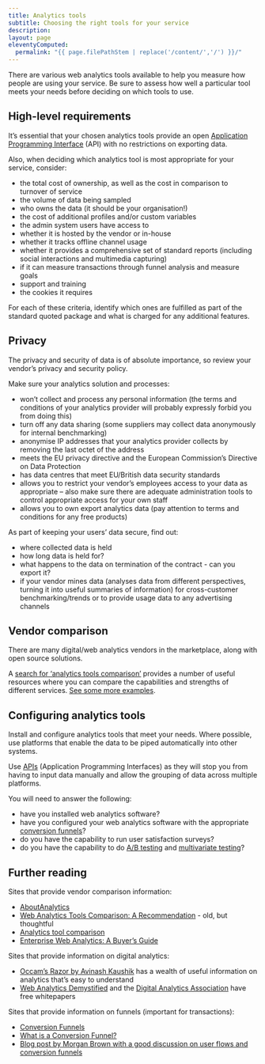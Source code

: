 ```yaml
---
title: Analytics tools
subtitle: Choosing the right tools for your service
description:
layout: page
eleventyComputed:
  permalink: "{{ page.filePathStem | replace('/content/','/') }}/"
---
```


There are various web analytics tools available to help you measure how people are using your service. Be sure to assess how well a particular tool meets your needs before deciding on which tools to use.

## High-level requirements

It’s essential that your chosen analytics tools provide an open [Application Programming Interface](https://web.archive.org/web/20150324173624/https://www.gov.uk/service-manual/making-software/apis.html) (API) with no restrictions on exporting data.

Also, when deciding which analytics tool is most appropriate for your service, consider:

- the total cost of ownership, as well as the cost in comparison to turnover of service
- the volume of data being sampled
- who owns the data (it should be your organisation!)
- the cost of additional profiles and/or custom variables
- the admin system users have access to
- whether it is hosted by the vendor or in-house
- whether it tracks offline channel usage
- whether it provides a comprehensive set of standard reports (including social interactions and multimedia capturing)
- if it can measure transactions through funnel analysis and measure goals
- support and training
- the cookies it requires

For each of these criteria, identify which ones are fulfilled as part of the standard quoted package and what is charged for any additional features.

## Privacy

The privacy and security of data is of absolute importance, so review your vendor’s privacy and security policy.

Make sure your analytics solution and processes:

- won’t collect and process any personal information (the terms and conditions of your analytics provider will probably expressly forbid you from doing this)
- turn off any data sharing (some suppliers may collect data anonymously for internal benchmarking)
- anonymise IP addresses that your analytics provider collects by removing the last octet of the address
- meets the EU privacy directive and the European Commission’s Directive on Data Protection
- has data centres that meet EU/British data security standards
- allows you to restrict your vendor’s employees access to your data as appropriate – also make sure there are adequate administration tools to control appropriate access for your own staff
- allows you to own export analytics data (pay attention to terms and conditions for any free products)

As part of keeping your users’ data secure, find out:

- where collected data is held
- how long data is held for?
- what happens to the data on termination of the contract - can you export it?
- if your vendor mines data (analyses data from different perspectives, turning it into useful summaries of information) for cross-customer benchmarking/trends or to provide usage data to any advertising channels

## Vendor comparison

There are many digital/web analytics vendors in the marketplace, along with open source solutions.

A [search for ‘analytics tools comparison’](https://web.archive.org/web/20150324173624/https://www.bing.com/search?q=analytics+tools+comparison) provides a number of useful resources where you can compare the capabilities and strengths of different services. [See some more examples](#further-reading).

## Configuring analytics tools

Install and configure analytics tools that meet your needs. Where possible, use platforms that enable the data to be piped automatically into other systems.

Use [APIs](https://web.archive.org/web/20150324173624/https://en.wikipedia.org/wiki/Application_programming_interface) (Application Programming Interfaces) as they will stop you from having to input data manually and allow the grouping of data across multiple platforms.

You will need to answer the following:

- have you installed web analytics software?
- have you configured your web analytics software with the appropriate [conversion funnels](https://web.archive.org/web/20150324173624/https://en.wikipedia.org/wiki/Conversion_funnel)?
- do you have the capability to run user satisfaction surveys?
- do you have the capability to do [A/B testing](https://web.archive.org/web/20150324173624/https://en.wikipedia.org/wiki/Ab_testing) and [multivariate testing](https://web.archive.org/web/20150324173624/https://en.wikipedia.org/wiki/Multivariate_testing)?

## Further reading

Sites that provide vendor comparison information:

- [AboutAnalytics](https://web.archive.org/web/20150324173624/http://www.aboutanalytics.com/)
- [Web Analytics Tools Comparison: A Recommendation](https://web.archive.org/web/20150324173624/http://www.kaushik.net/avinash/web-analytics-tools-comparison-a-recommendation/) - old, but thoughtful
- [Analytics tool comparison](https://web.archive.org/web/20150324173624/http://www.slideshare.net/shvmdhwn/analytics-tool-comparison)
- [Enterprise Web Analytics: A Buyer’s Guide](https://web.archive.org/web/20150324173624/http://marketingland.com/buyers-guides/enterprise-web-analytics-tools-in-the-facebook-era-a-buyers-guide)

Sites that provide information on digital analytics:

- [Occam’s Razor by Avinash Kaushik](http://www.kaushik.net/avinash/) has a wealth of useful information on analytics that’s easy to understand
- [Web Analytics Demystified](https://web.archive.org/web/20150324173624/http://www.webanalyticsdemystified.com/) and the [Digital Analytics Association](https://web.archive.org/web/20150324173624/http://www.digitalanalyticsassociation.org/) have free whitepapers

Sites that provide information on funnels (important for transactions):

- [Conversion Funnels](https://web.archive.org/web/20150324173624/http://wiki.clicktale.com/Article/Conversion_Funnels)
- [What is a Conversion Funnel?](https://web.archive.org/web/20150324173624/http://www.webics.com.au/blog/conversion-tracking/conversion-funnel/)
- [Blog post by Morgan Brown with a good discussion on user flows and conversion funnels](http://www.smashingmagazine.com/2012/01/04/stop-designing-pages-start-designing-flows/)
